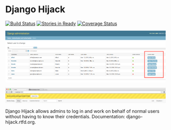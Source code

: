 # Django Hijack

[![Build Status](https://travis-ci.org/arteria/django-hijack.svg?branch=master)](https://travis-ci.org/arteria/django-hijack)
[![Stories in Ready](https://badge.waffle.io/arteria/django-hijack.png?label=ready&title=Ready)](https://waffle.io/arteria/django-hijack)
[![Coverage Status](https://coveralls.io/repos/arteria/django-hijack/badge.svg?branch=master&service=github)](https://coveralls.io/github/arteria/django-hijack?branch=master)

![Screenshot of django-hijack in action on the admin site.](docs/admin-screenshot.png)

![Screenshot of the warning seen while hijacking another user.](docs/hijacker-screenshot.png)

Django Hijack allows admins to log in and work on behalf of normal users without having to know their credentials.
Documentation: django-hijack.rtfd.org.
